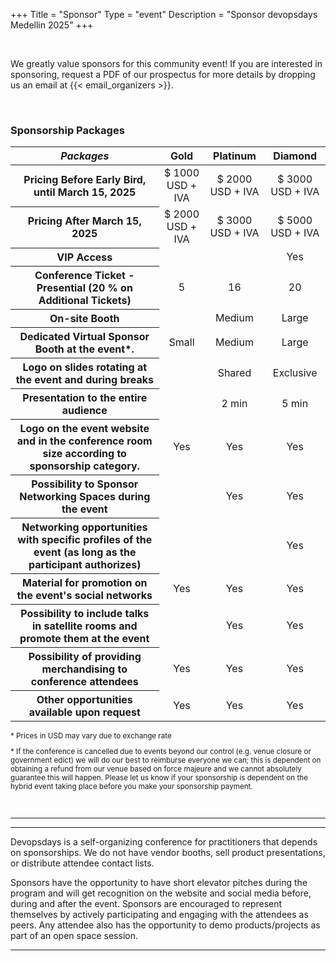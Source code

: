 +++
Title = "Sponsor"
Type = "event"
Description = "Sponsor devopsdays Medellin 2025"
+++
<div class="container-fluid">
  <div class="row justify-content-start"                 >
    <div class="col-md-9">
      <div>
      <br>
      <p>We greatly value sponsors for this community event! If you are interested in sponsoring, request a PDF of our prospectus for more details by dropping us an email at {{< email_organizers >}}.</p>
      <br>
      </div>
      <h3>Sponsorship Packages</h3>
      <div class="table-responsive">
      <table class="table table-bordered table-hover table-responsive-md">
        <thead class="thead-light">
          <tr>
            <th scope="col">
              <i>Packages</i>
            </th>
            <th scope="col">
              <center>Gold</center>
            </th>
            <th scope="col">
              <center>Platinum</center>
            </th>
            <th scope="col">
              <center>Diamond</center>
            </th>			
          </tr>
        </thead>
        <tbody>
          <tr>
            <th scope="row">Pricing Before Early Bird, until March 15, 2025</th>
            <td>
              <center>$ 1000 USD + IVA </center>
            </td>
            <td>
              <center>$ 2000 USD + IVA </center>
            </td>
            <td>
              <center>$ 3000 USD + IVA </center>
            </td>
          </tr>
          <tr>
            <th scope="row">Pricing After March 15, 2025</th>
            <td>
              <center>$ 2000 USD + IVA </center>
            </td>
            <td>
              <center>$ 3000 USD + IVA </center>
            </td>
            <td>
              <center>$ 5000 USD + IVA </center>
            </td>
          </tr>
            <th scope="row">VIP Access</th>
            <td>
              <center></center>
            </td>
            <td>
              <center></center>
            </td>
            <td>
              <center>Yes</center>
            </td>
          </tr>
          <tr>
            <th scope="row">Conference Ticket - Presential (20 % on Additional Tickets)</th>
			<td>
			  <center>5</center>
			</td>
            <td>
			  <center>16</center>
			</td>
			<td>
			  <center>20</center>
			</td>
          </tr>
          <tr>
            <th scope="row">On-site Booth</th>
            <td>
              <center></center>
            </td>
            <td>
              <center>Medium</center>
            </td>
            <td>
              <center>Large</center>
            </td>
          </tr>
          <tr>
            <th scope="row">Dedicated Virtual Sponsor Booth at the event*.</th>
            <td>
              <center>Small</center>
            </td>
            <td>
              <center>Medium</center>
            </td>
            <td>
              <center>Large</center>
            </td>
          </tr>		  
          <tr>
            <th scope="row">Logo on slides rotating at the event and during breaks</th>
			<td>
              <center></center>
            </td>
            <td>
              <center>Shared</center>
            </td>
            <td>
              <center>Exclusive</center>
            </td>
          </tr>
          <tr>
            <th scope="row">Presentation to the entire audience</th>
            <td></td>
            <td>
			  <center>2 min</center>
			</td>
            <td>
			  <center>5 min</center>
			</td>
          </tr>
          <tr>
            <th scope="row">Logo on the event website and in the conference room size according to sponsorship category.</th>
            <td>
              <center>Yes</center>
            </td>
            <td>
              <center>Yes</center>
            </td>
            <td>
              <center>Yes</center>
            </td>
          </tr>
          <tr>
            <th scope="row">Possibility to Sponsor Networking Spaces during the event </th>
            <td>
              <center></center>
            </td>
            <td>
              <center>Yes</center>
            </td>
            <td>
              <center>Yes</center>
            </td>
          </tr>
          <tr>
            <th scope="row">Networking opportunities with specific profiles of the event (as long as the participant authorizes)</th>
            <td>
              <center></center>
            </td>
            <td>
              <center></center>
            </td>
            <td>
              <center>Yes</center>
            </td>
          </tr>
          <tr>
            <th scope="row">Material for promotion on the event's social networks</th>
            <td>
              <center>Yes</center>
            </td>
            <td>
              <center>Yes</center>
            </td>
            <td>
              <center>Yes</center>
            </td>
          </tr>
          <tr>
            <th scope="row">Possibility to include talks in satellite rooms and promote them at the event</th>
            <td>
              <center></center>
            </td>
            <td>
              <center>Yes</center>
            </td>
            <td>
              <center>Yes</center>
            </td>
          </tr>
          <tr>
            <th scope="row">Possibility of providing merchandising to conference attendees</th>
			      <td>
              <center>Yes</center>
            </td>
            <td>
              <center>Yes</center>
            </td>
            <td>
              <center>Yes</center>
            </td>
          </tr>
		  <tr>
            <th scope="row">Other opportunities available upon request</th>
            <td>
              <center>Yes</center>
            </td>
            <td>
              <center>Yes</center>
            </td>
            <td>
              <center>Yes</center>
            </td>
          </tr>
        </tbody>
      </table>
      <small><p>* Prices in USD may vary due to exchange rate</p>
      <p>* If the conference is cancelled due to events beyond our control (e.g. venue closure or government edict) we will do our best to reimburse everyone we can; this is dependent on obtaining a refund from our venue based on force majeure and we cannot absolutely guarantee this will happen.  Please let us know if your sponsorship is dependent on the hybrid event taking place before you make your sponsorship payment.</p>
      </small>
      <br>
    </div>
  </div>
</div>
<hr>
<hr/>
<p>Devopsdays is a self-organizing conference for practitioners that depends on sponsorships. We do not have vendor booths, sell product presentations, or distribute attendee contact lists.</p>
<p>Sponsors have the opportunity to have short elevator pitches during the program and will get recognition on the website and social media before, during and after the event. Sponsors are encouraged to represent themselves by actively participating and engaging with the attendees as peers. Any attendee also has the opportunity to demo products/projects as part of an open space session.</p>
<!--
There are also opportunities for exclusive special sponsorships. We'll have sponsors for various events with special privileges for the sponsors of these events. If you are interested in special sponsorships or have a creative idea about how you can support the event, send us an email.
-->
<hr/>
